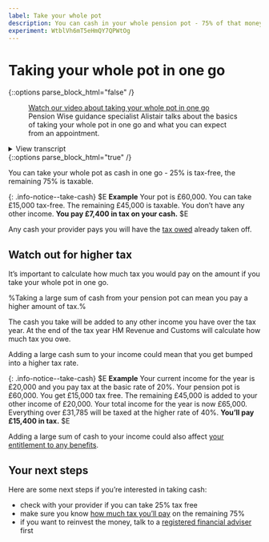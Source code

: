 ```yaml
---
label: Take your whole pot
description: You can cash in your whole pension pot - 75% of that money is taxable.
experiment: WtblVh6mT5eHmQY7QPWtOg
---
```


<div class="circle circle--m circle--take-cash"></div>

# Taking your whole pot in one go

{::options parse_block_html="false" /}
<div class="video js-video">
  <figure>
    <div class="player-container">
      <a href="https://www.youtube.com/watch?v=VSfEUsMJY1I">
        Watch our video about taking your whole pot in one go
      </a>
      <a class="captions" href="/captions/take-whole-pot.xml" style="display:none;">Captions</a>
    </div>
    <figcaption>
      Pension Wise guidance specialist Alistair talks about the basics of taking your whole pot in one go and what you can expect from an appointment.
    </figcaption>
  </figure>
  <details>
    <summary><span class="summary" id="view-transcript-yt0">View transcript</span></summary>
    <div class="panel-indent">
      <p>
        One of the new things you can do with your pension is to cash it all in one go.
      </p>
      <p>
        Normally a quarter of your pot is tax-free but it’s really important to remember that the other three quarters of your pot is subject to tax.
      </p>
      <p>
        It’s also important to think about how will you live throughout retirement if you take this option.
      </p>
      <p>
        If you’d like to hear more about how this applies to you, book your own free Pension Wise appointment.
      </p>
    </div>
  </details>
</div>
{::options parse_block_html="true" /}

You can take your whole pot as cash in one go - 25% is tax-free, the remaining 75% is taxable.

{: .info-notice--take-cash}
$E **Example**
Your pot is £60,000.
You can take £15,000 tax-free.
The remaining £45,000 is taxable.
You don’t have any other income.
**You pay £7,400 in tax on your cash.**
$E

Any cash your provider pays you will have the [tax owed](/tax) already taken off.

## Watch out for higher tax

It’s important to calculate how much tax you would pay on the amount if you take your whole pot in one go.

%Taking a large sum of cash from your pension pot can mean you pay a higher amount of tax.%

The cash you take will be added to any other income you have over the tax year.  At the end of the tax year HM Revenue and Customs will calculate how much tax you owe.

Adding a large cash sum to your income could mean that you get bumped into a higher tax rate.

{: .info-notice--take-cash}
$E
**Example**
Your current income for the year is £20,000 and you pay tax at the basic rate of 20%.
Your pension pot is £60,000.
You get £15,000 tax free.
The remaining £45,000 is added to your other income of £20,000.
Your total income for the year is now £65,000.
Everything over £31,785 will be taxed at the higher rate of 40%.
**You’ll pay £15,400 in tax.**
$E

Adding a large sum of cash to your income could also affect [your entitlement to any benefits](/benefits).

## Your next steps

Here are some next steps if you’re interested in taking cash:

- check with your provider if you can take 25% tax free
- make sure you know [how much tax you’ll pay](/tax) on the remaining 75%
- if you want to reinvest the money, talk to a [registered financial adviser](http://www.fca.org.uk/register) first
